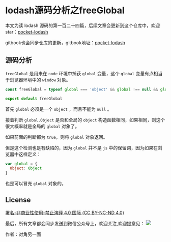 # lodash源码分析之freeGlobal

本文为读 lodash 源码的第一百二十四篇，后续文章会更新到这个仓库中，欢迎 star：[pocket-lodash](https://github.com/yeyuqiudeng/pocket-lodash)

gitbook也会同步仓库的更新，gitbook地址：[pocket-lodash](https://www.gitbook.com/book/yeyuqiudeng/pocket-lodash/details)

## 源码分析

`freeGlobal` 是用来在 `node` 环境中捕获 `global` 变量，这个 `global` 变量有点相当于浏览器环境中的 `window` 对象。

```javascript
const freeGlobal = typeof global === 'object' && global !== null && global.Object === Object && global

export default freeGlobal
```

首先 `global` 必须是一个 `object` ，而且不能为 `null` 。

接着判断 `global.Object` 是否和全局的 `object` 构造函数相同，如果相同，则这个很大概率就是全局的 `global` 对象了。

如果前面的判断都为 `true`，则将 `global` 对象返回。

但是这个检测也是有缺陷的，因为 `global` 并不是 `js` 中的保留词，因为如果在浏览器中这样定义：

```javascript
var global = {
  Object: Object
}
```

也是可以冒充 `global` 对象的。

## License

[署名-非商业性使用-禁止演绎 4.0 国际 (CC BY-NC-ND 4.0)](http://creativecommons.org/licenses/by-nc-nd/4.0/)

最后，所有文章都会同步发送到微信公众号上，欢迎关注,欢迎提意见：  ![](https://raw.githubusercontent.com/yeyuqiudeng/resource/master/images/qrcode_front-end-article.jpg) 

作者：对角另一面 